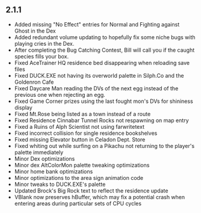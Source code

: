 2.1.1
--------------
 - Added missing "No Effect" entries for Normal and Fighting against Ghost in the Dex
 - Added redundant volume updating to hopefully fix some niche bugs with playing cries in the Dex.
 - After completing the Bug Catching Contest, Bill will call you if the caught species fills your box.
 - Fixed AceTrainer HQ residence bed disappearing when reloading save files
 - Fixed DUCK.EXE not having its overworld palette in Silph.Co and the Goldenron Cafe
 - Fixed Daycare Man reading the DVs of the next egg instead of the previous one when rejecting an egg.
 - Fixed Game Corner prizes using the last fought mon's DVs for shininess display
 - Fixed Mt.Rose being listed as a town instead of a route
 - Fixed Residence Cinnabar Tunnel Rocks not respawning on map entry
 - Fixed a Ruins of Alph Scientist not using farwritetext
 - Fixed incorrect collision for single residence bookshelves
 - Fixed missing Elevator button in Celadon Dept. Store
 - Fixed whiting out while surfing on a Pikachu not returning to the player's palette immediately
 - Minor Dex optimizations
 - Minor dex AltColorMon palette tweaking optimizations
 - Minor home bank optimizations
 - Minor optimizations to the area sign animation code
 - Minor tweaks to DUCK.EXE's palette
 - Updated Brock's Big Rock text to reflect the residence update
 - VBlank now preserves hBuffer, which may fix a potential crash when entering areas during particular sets of CPU cycles